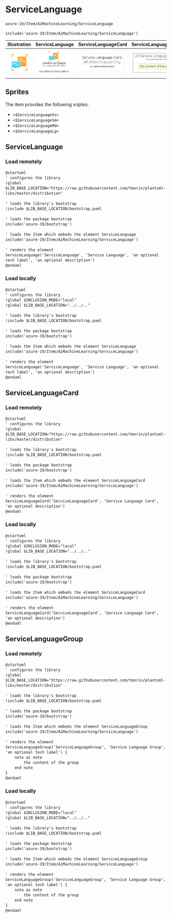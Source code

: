 # ServiceLanguage


```text
azure-19/Item/AiMachineLearning/ServiceLanguage
```

```text
include('azure-19/Item/AiMachineLearning/ServiceLanguage')
```



| Illustration | ServiceLanguage | ServiceLanguageCard | ServiceLanguageGroup |
| :---: | :---: | :---: | :---: |
| ![illustration for Illustration](../../../azure-19/Item/AiMachineLearning/ServiceLanguage.png) | ![illustration for ServiceLanguage](../../../azure-19/Item/AiMachineLearning/ServiceLanguage.Local.png) | ![illustration for ServiceLanguageCard](../../../azure-19/Item/AiMachineLearning/ServiceLanguageCard.Local.png) | ![illustration for ServiceLanguageGroup](../../../azure-19/Item/AiMachineLearning/ServiceLanguageGroup.Local.png) |



## Sprites
The item provides the following sriptes:

- `<$ServiceLanguageXs>`
- `<$ServiceLanguageSm>`
- `<$ServiceLanguageMd>`
- `<$ServiceLanguageLg>`





## ServiceLanguage

### Load remotely
```plantuml
@startuml
' configures the library
!global $LIB_BASE_LOCATION="https://raw.githubusercontent.com/tmorin/plantuml-libs/master/distribution"

' loads the library's bootstrap
!include $LIB_BASE_LOCATION/bootstrap.puml

' loads the package bootstrap
include('azure-19/bootstrap')

' loads the Item which embeds the element ServiceLanguage
include('azure-19/Item/AiMachineLearning/ServiceLanguage')

' renders the element
ServiceLanguage('ServiceLanguage', 'Service Language', 'an optional tech label', 'an optional description')
@enduml
```

### Load locally
```plantuml
@startuml
' configures the library
!global $INCLUSION_MODE="local"
!global $LIB_BASE_LOCATION="../../.."

' loads the library's bootstrap
!include $LIB_BASE_LOCATION/bootstrap.puml

' loads the package bootstrap
include('azure-19/bootstrap')

' loads the Item which embeds the element ServiceLanguage
include('azure-19/Item/AiMachineLearning/ServiceLanguage')

' renders the element
ServiceLanguage('ServiceLanguage', 'Service Language', 'an optional tech label', 'an optional description')
@enduml
```

## ServiceLanguageCard

### Load remotely
```plantuml
@startuml
' configures the library
!global $LIB_BASE_LOCATION="https://raw.githubusercontent.com/tmorin/plantuml-libs/master/distribution"

' loads the library's bootstrap
!include $LIB_BASE_LOCATION/bootstrap.puml

' loads the package bootstrap
include('azure-19/bootstrap')

' loads the Item which embeds the element ServiceLanguageCard
include('azure-19/Item/AiMachineLearning/ServiceLanguage')

' renders the element
ServiceLanguageCard('ServiceLanguageCard', 'Service Language Card', 'an optional description')
@enduml
```

### Load locally
```plantuml
@startuml
' configures the library
!global $INCLUSION_MODE="local"
!global $LIB_BASE_LOCATION="../../.."

' loads the library's bootstrap
!include $LIB_BASE_LOCATION/bootstrap.puml

' loads the package bootstrap
include('azure-19/bootstrap')

' loads the Item which embeds the element ServiceLanguageCard
include('azure-19/Item/AiMachineLearning/ServiceLanguage')

' renders the element
ServiceLanguageCard('ServiceLanguageCard', 'Service Language Card', 'an optional description')
@enduml
```

## ServiceLanguageGroup

### Load remotely
```plantuml
@startuml
' configures the library
!global $LIB_BASE_LOCATION="https://raw.githubusercontent.com/tmorin/plantuml-libs/master/distribution"

' loads the library's bootstrap
!include $LIB_BASE_LOCATION/bootstrap.puml

' loads the package bootstrap
include('azure-19/bootstrap')

' loads the Item which embeds the element ServiceLanguageGroup
include('azure-19/Item/AiMachineLearning/ServiceLanguage')

' renders the element
ServiceLanguageGroup('ServiceLanguageGroup', 'Service Language Group', 'an optional tech label') {
    note as note
        the content of the group
    end note
}
@enduml
```

### Load locally
```plantuml
@startuml
' configures the library
!global $INCLUSION_MODE="local"
!global $LIB_BASE_LOCATION="../../.."

' loads the library's bootstrap
!include $LIB_BASE_LOCATION/bootstrap.puml

' loads the package bootstrap
include('azure-19/bootstrap')

' loads the Item which embeds the element ServiceLanguageGroup
include('azure-19/Item/AiMachineLearning/ServiceLanguage')

' renders the element
ServiceLanguageGroup('ServiceLanguageGroup', 'Service Language Group', 'an optional tech label') {
    note as note
        the content of the group
    end note
}
@enduml
```

